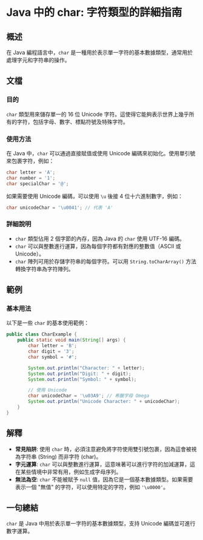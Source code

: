 <!--
Meta Description: # Java 中的 char: 字符類型的詳細指南 ## 概述 在 Java 編程語言中，`char` 是一種用於表示單一字符的基本數據類型，通常用於處理字元和字符串的操作。 ## 文檔 ### 目的 `char` 類型用來儲存單一的 16 位 Unicode 字符。這使得它能夠表示世界上幾乎所有的...
Meta Keywords: char, java, unicode, system, out
-->

# Java 中的 char: 字符類型的詳細指南

## 概述
在 Java 編程語言中，`char` 是一種用於表示單一字符的基本數據類型，通常用於處理字元和字符串的操作。

## 文檔
### 目的
`char` 類型用來儲存單一的 16 位 Unicode 字符。這使得它能夠表示世界上幾乎所有的字符，包括字母、數字、標點符號及特殊字符。

### 使用方法
在 Java 中，`char` 可以通過直接賦值或使用 Unicode 編碼來初始化。使用單引號來包裹字符，例如：
```java
char letter = 'A';
char number = '1';
char specialChar = '@';
```
如果需要使用 Unicode 編碼，可以使用 `\u` 後接 4 位十六進制數字，例如：
```java
char unicodeChar = '\u0041'; // 代表 'A'
```

### 詳細說明
- `char` 類型佔用 2 個字節的內存，因為 Java 的 `char` 使用 UTF-16 編碼。
- `char` 可以與整數進行運算，因為每個字符都有對應的整數值（ASCII 或 Unicode）。
- `char` 陣列可用於存儲字符串的每個字符。可以用 `String.toCharArray()` 方法轉換字符串為字符陣列。

## 範例
### 基本用法
以下是一些 `char` 的基本使用範例：
```java
public class CharExample {
    public static void main(String[] args) {
        char letter = 'B';
        char digit = '3';
        char symbol = '#';

        System.out.println("Character: " + letter);
        System.out.println("Digit: " + digit);
        System.out.println("Symbol: " + symbol);

        // 使用 Unicode
        char unicodeChar = '\u03A9'; // 希臘字母 Omega
        System.out.println("Unicode Character: " + unicodeChar);
    }
}
```

## 解釋
- **常見陷阱**: 使用 `char` 時，必須注意避免將字符使用雙引號包裹，因為這會被視為字符串 (String) 而非字符 (char)。
- **字元運算**: `char` 可以與整數進行運算，這意味著可以進行字符的加減運算，這在某些情境中非常有用，例如生成字母序列。
- **無法為空**: `char` 不能被賦予 `null` 值，因為它是一個基本數據類型。如果需要表示一個 "無值" 的字符，可以使用特定的字符，例如 `'\u0000'`。

## 一句總結
`char` 是 Java 中用於表示單一字符的基本數據類型，支持 Unicode 編碼並可進行數字運算。